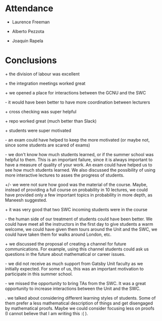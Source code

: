 
# Attendance

- Laurence Freeman

- Alberto Pezzota

- Joaquin Rapela

# Conclusions

\+ the division of labour was excellent

\+ the integration meetings worked great

\+ we opened a place for interactions between the GCNU and the SWC

\- it would have been better to have more coordination between lecturers

\+ cross checking was super helpful

\+ repo worked great (much better than Slack)

\+ students were super motivated

\- an exam could have helped to keep the more motivated (or maybe not, since some students are scared of exams)

\- we don't know how much students learned, or if the summer school was helpful to them. This is an important failure, since it is always important to have a measure of quality of your work. An exam could have helped us to see how much students learned. We also discussed the possibility of using more interactive lectures to asses the progress of students.

+/- we were not sure how good was the material of the course. Maybe, instead of providing a full course on probability in 10 lectures, we could have provided only a few important topics in probability in more depth, as Maneesh suggested.

\+ it was very good that two SWC incoming students were in the course

\- the human side of our treatment of students could have been better. We could have meet all the instructors in the first day to give students a warm welcome, we could have given them tours around the Unit and the SWC, we could have taken them for walks around London, etc.

\+ we discussed the proposal of creating a channel for future communications. For example, using this channel students could ask us questions in the future about mathematical or career issues.

\- we did not receive as much support from Gatsby Unit faculty as we initially expected. For some of us, this was an important motivation to participate in this summer school.

\- we missed the opportunity to bring TAs from the SWC. It was a great opportunity to increase interactions between the Unit and the SWC.

\. we talked about considering different learning styles of students. Some of them prefer a less mathematical description of things and get disengaged by mathematical proofs. Maybe we could consider focusing less on proofs (I cannot believe that I am writing this :( ).

